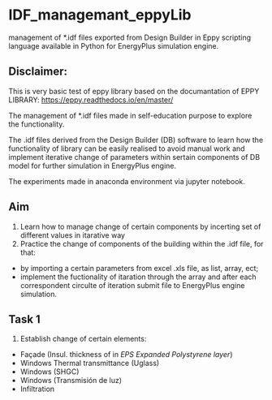 # IDF_managemant_eppyLib
management of *.idf files exported from Design Builder in Eppy scripting language available in Python for EnergyPlus simulation engine.

## Disclaimer:
This is very basic test of eppy library based on the documantation of EPPY LIBRARY: https://eppy.readthedocs.io/en/master/

The management of *.idf files made in self-education purpose to explore the functionality. 

The .idf files derived from the Design Builder (DB) software to learn how the functionality of library can be easily realised to avoid manual work and implement iterative change
of parameters within sertain components of DB model for further simulation in EnergyPlus engine.

The experiments made in anaconda environment via jupyter notebook.

## Aim 

1. Learn how to manage change of certain components by incerting set of different values in itarative way
2. Practice the change of components of the building within the .idf file, for that:
  - by importing a certain parameters from excel .xls file, as list, array, ect;
  - implement the fuctionality of itaration through the array and after each correspondent circulte of iteration submit file to EnergyPlus engine simulation.

## Task 1

1. Establish change of certain elements:
  - Façade (Insul. thickness of in  *EPS Expanded Polystyrene layer*)
  - Windows Thermal transmittance (Uglass)
  - Windows (SHGC)	
  - Windows (Transmisión de luz)	
  - Infiltration
